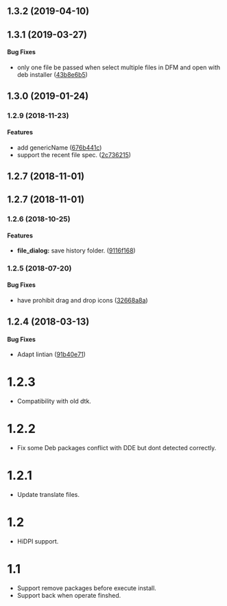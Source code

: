 <a name="1.3.2"></a>
## 1.3.2 (2019-04-10)




<a name="1.3.1"></a>
## 1.3.1 (2019-03-27)


#### Bug Fixes

*   only one file be passed when select multiple files in DFM and open with deb installer ([43b8e6b5](https://github.com/linuxdeepin/deepin-deb-installer/commit/43b8e6b5e988e4e84b26f95b9d34652fd60ac42c))



<a name="1.3.0"></a>
## 1.3.0 (2019-01-24)




<a name="1.2.9"></a>
### 1.2.9 (2018-11-23)


#### Features

*   add genericName ([676b441c](https://github.com/linuxdeepin/deepin-deb-installer/commit/676b441c13051a28a962116bb4f9db5abced3d99))
*   support the recent file spec. ([2c736215](https://github.com/linuxdeepin/deepin-deb-installer/commit/2c7362153eb2ea70a860a65a4ba70b870d0174bb))



<a name="1.2.8"></a>
## 1.2.7 (2018-11-01)




<a name="1.2.7"></a>
## 1.2.7 (2018-11-01)




<a name="1.2.6"></a>
### 1.2.6 (2018-10-25)


#### Features

* **file_dialog:**  save history folder. ([9116f168](https://github.com/linuxdeepin/deepin-deb-installer/commit/9116f1688758627894192d08f5e08ef769eedba4))



<a name="1.2.5"></a>
### 1.2.5 (2018-07-20)


#### Bug Fixes

*   have prohibit drag and drop icons ([32668a8a](https://github.com/linuxdeepin/deepin-deb-installer/commit/32668a8aa9911cf81028668effba0ecd22479f94))



<a name="1.2.4"></a>
## 1.2.4 (2018-03-13)


#### Bug Fixes

*   Adapt lintian ([91b40e71](91b40e71))



# 1.2.3
- Compatibility with old dtk.
# 1.2.2
- Fix some Deb packages conflict with DDE but dont detected correctly.
# 1.2.1
- Update translate files.
# 1.2
- HiDPI support.
# 1.1
- Support remove packages before execute install.
- Support back when operate finshed.
